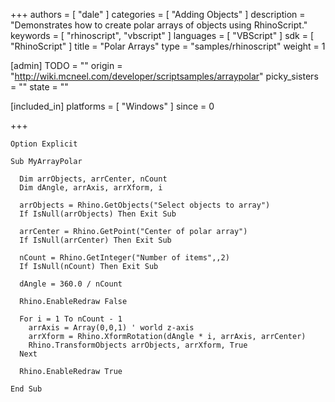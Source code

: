 +++
authors = [ "dale" ]
categories = [ "Adding Objects" ]
description = "Demonstrates how to create polar arrays of objects using RhinoScript."
keywords = [ "rhinoscript", "vbscript" ]
languages = [ "VBScript" ]
sdk = [ "RhinoScript" ]
title = "Polar Arrays"
type = "samples/rhinoscript"
weight = 1

[admin]
TODO = ""
origin = "http://wiki.mcneel.com/developer/scriptsamples/arraypolar"
picky_sisters = ""
state = ""

[included_in]
platforms = [ "Windows" ]
since = 0

+++

```vbnet
Option Explicit

Sub MyArrayPolar

  Dim arrObjects, arrCenter, nCount
  Dim dAngle, arrAxis, arrXform, i

  arrObjects = Rhino.GetObjects("Select objects to array")
  If IsNull(arrObjects) Then Exit Sub

  arrCenter = Rhino.GetPoint("Center of polar array")
  If IsNull(arrCenter) Then Exit Sub

  nCount = Rhino.GetInteger("Number of items",,2)
  If IsNull(nCount) Then Exit Sub

  dAngle = 360.0 / nCount

  Rhino.EnableRedraw False

  For i = 1 To nCount - 1
    arrAxis = Array(0,0,1) ' world z-axis
    arrXform = Rhino.XformRotation(dAngle * i, arrAxis, arrCenter)
    Rhino.TransformObjects arrObjects, arrXform, True
  Next

  Rhino.EnableRedraw True

End Sub
```
